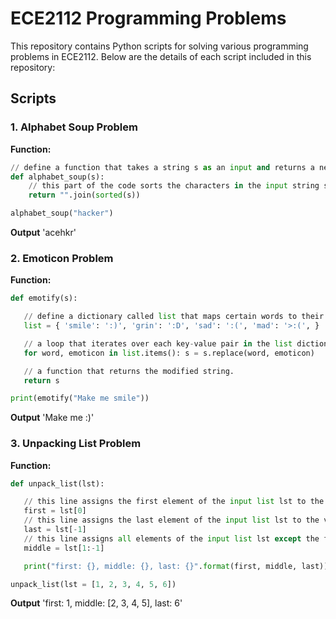 # ECE2112 Programming Problems

This repository contains Python scripts for solving various programming problems in ECE2112. Below are the details of each script included in this repository:
## Scripts

### 1. Alphabet Soup Problem


**Function:**
```python
// define a function that takes a string s as an input and returns a new string.
def alphabet_soup(s):
    // this part of the code sorts the characters in the input string s in alphabetical order.
    return "".join(sorted(s))

alphabet_soup("hacker")
```
**Output**
'acehkr'

### 2. Emoticon Problem


**Function:**
```python
def emotify(s):

   // define a dictionary called list that maps certain words to their corresponding emoticon characters.
   list = { 'smile': ':)', 'grin': ':D', 'sad': ':(', 'mad': '>:(', }

   // a loop that iterates over each key-value pair in the list dictionary. 
   for word, emoticon in list.items(): s = s.replace(word, emoticon)

   // a function that returns the modified string.
   return s

print(emotify("Make me smile"))
```
**Output**
'Make me :)'

### 3. Unpacking List Problem


**Function:**
```python
def unpack_list(lst):

   // this line assigns the first element of the input list lst to the variable first.
   first = lst[0]
   // this line assigns the last element of the input list lst to the variable last.
   last = lst[-1]
   // this line assigns all elements of the input list lst except the first and the last to the variable middle.
   middle = lst[1:-1]

   print("first: {}, middle: {}, last: {}".format(first, middle, last))

unpack_list(lst = [1, 2, 3, 4, 5, 6])
```
**Output**
'first: 1, middle: [2, 3, 4, 5], last: 6'
